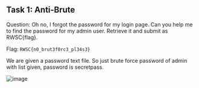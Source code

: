 ## Task 1: Anti-Brute
Question: Oh no, I forgot the password for my login page. Can you help me to find the password for my admin user. Retrieve it and submit as RWSC{flag}.

Flag: `RWSC{n0_brut3f0rc3_pl34s3}`

We are given a password text file. So just brute force password of admin with list given, password is secretpass.

![image](https://github.com/warlocksmurf/localctf-writeups/assets/121353711/da5ff827-622f-4ba7-8647-c4f692073cc4)
